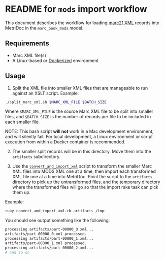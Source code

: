 # README for `mods` import workflow

This document describes the workflow for loading [marc21 XML](https://www.loc.gov/standards/marcxml/) records into MetriDoc in the `marc_book_mods` model.

## Requirements

* Marc XML file(s)
* A Linux-based or [Dockerized](https://docs.docker.com/) environment

## Usage

1. Split the XML file into smaller XML files that are manageable to run against an XSLT script.  Example:

  ```bash
  ./split_marc_xml.sh $MARC_XML_FILE $BATCH_SIZE
  ```

  Where `$MARC_XML_FILE` is the source Marc XML file to be split into smaller files, and `$BATCH_SIZE` is the number of records per file to be included in each smaller file.

  NOTE: This bash script **will not** work in a Mac development environment, and will silently fail.  For local development, a Linux environment or script execution from within a Docker container is recommended.

2. The smaller split records will be in this directory.  Move them into the `artifacts` subdirectory.

3. Use the [`convert_and_import_xml`](convert_and_import_xml.rb) script to transform the smaller Marc XML files into MODS XML one at a time, then import each transformed XML file one at a time into MetriDoc.  Point the script to the `artifacts` directory to pick up the untransformed files, and the temporary directory where the transformed files will go so that the import rake task can pick them up.

  Example:

  ```bash
  ruby convert_and_import_xml.rb artifacts /tmp
  ```

  You should see output something like the following:

  ```bash
  processing artifacts/part-00000_0.xml...
  artifacts/part-00000_0.xml processed.
  processing artifacts/part-00000_1.xml...
  artifacts/part-00000_1.xml processed.
  processing artifacts/part-00000_2.xml...
  # and so on
  ```
